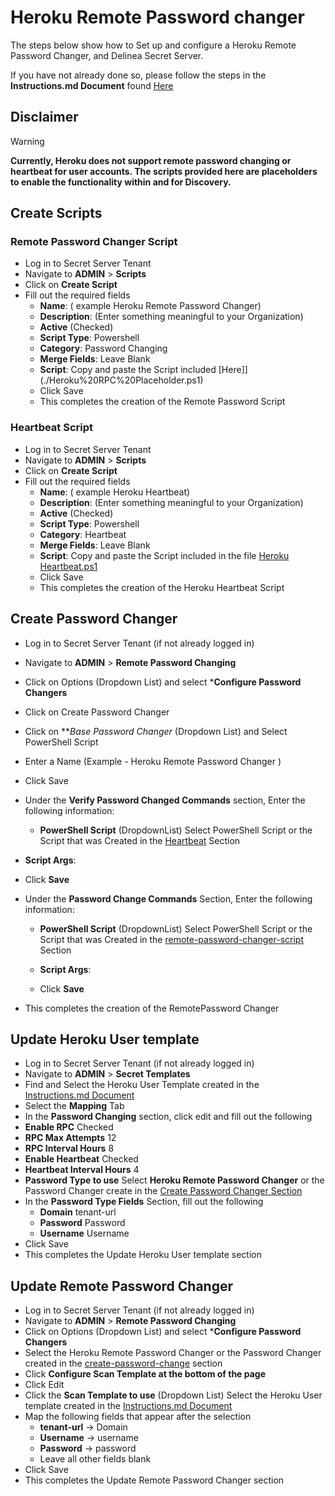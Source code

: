 # Heroku Remote Password changer

The steps below show how to Set up and configure a Heroku Remote Password Changer, and Delinea Secret Server. 

If you have not already done so, please follow the steps in the **Instructions.md Document** found [Here](../Instructions.md)

## Disclaimer
> [!WARNING]
> **Currently, Heroku does not support remote password changing or heartbeat for user accounts. The scripts provided here are placeholders to enable the functionality within and for Discovery.**


## Create Scripts

### Remote Password Changer Script

- Log in to Secret Server Tenant
- Navigate to **ADMIN** > **Scripts**
- Click on **Create Script**
- Fill out the required fields 
    - **Name**: ( example Heroku Remote Password Changer)
    - **Description**: (Enter something meaningful to your Organization)
    - **Active** (Checked)
    - **Script Type**: Powershell
    - **Category**: Password Changing
    - **Merge Fields**: Leave Blank
    - **Script**: Copy and paste the Script included [Here]](./Heroku%20RPC%20Placeholder.ps1)
    - Click Save
    - This completes the creation of the Remote Password Script

### Heartbeat Script

- Log in to Secret Server Tenant
- Navigate to **ADMIN** > **Scripts**
- Click on **Create Script**
- Fill out the required fields 
    - **Name**: ( example Heroku Heartbeat)
    - **Description**: (Enter something meaningful to your Organization)
    - **Active** (Checked)
    - **Script Type**: Powershell
    - **Category**: Heartbeat
    - **Merge Fields**: Leave Blank
    - **Script**: Copy and paste the Script included in the file [Heroku Heartbeat.ps1](./Heroku%20Heartbeat%20Placeholder.ps1)
    - Click Save
    - This completes the creation of the Heroku Heartbeat Script

## Create Password Changer

- Log in to Secret Server Tenant (if not already logged in)
- Navigate to **ADMIN** > **Remote Password Changing**
- Click on Options (Dropdown List) and select ***Configure Password Changers**
- Click on Create Password Changer
- Click on ***Base Password Changer* (Dropdown List) and Select PowerShell Script
- Enter a Name (Example - Heroku Remote Password Changer )
- Click Save
 - Under the **Verify Password Changed Commands** section, Enter the following information:
   - **PowerShell Script**  (DropdownList) Select PowerShell Script or the Script that was Created in the [Heartbeat](#heartbeat-script)	Section  

  - **Script Args**: ``` ```
  - Click	**Save**

- Under the **Password Change Commands** Section, Enter the following information:
  - **PowerShell Script**  (DropdownList) Select PowerShell Script or the Script that was Created in the [remote-password-changer-script](#remote-password-changer-script)	Section  
 
  - **Script Args**: ``` ```
  - Click	**Save**
- This completes the creation of the RemotePassword Changer

## Update Heroku User template

- Log in to Secret Server Tenant (if not already logged in)
- Navigate to **ADMIN** > **Secret Templates**
- Find and Select the Heroku User Template created in the [Instructions.md Document](../Instructions.md)
 - Select the **Mapping** Tab 
 - In the **Password Changing** section, click edit and fill out the following
  - **Enable RPC** Checked
  - **RPC Max Attempts** 12
  - **RPC Interval Hours** 8
  - **Enable Heartbeat** Checked
  - **Heartbeat Interval Hours** 4
  - **Password Type to use** Select **Heroku Remote Password Changer** or the Password Changer create in the [Create Password Changer Section](#create-password-changer)
- In the **Password Type Fields** Section, fill out the following
  - **Domain** tenant-url
  - **Password** Password
  - **Username** Username
- Click Save
- This completes the Update Heroku User template section

## Update Remote Password Changer

- Log in to Secret Server Tenant (if not already logged in)
- Navigate to **ADMIN** > **Remote Password Changing**
- Click on Options (Dropdown List) and select ***Configure Password Changers**
- Select the Heroku Remote Password Changer or the Password Changer created in the [create-password-change](#create-password-changer) section
- Click **Configure Scan Template at the bottom of the page**
- Click Edit
- Click the **Scan Template to use** (Dropdown List) Select the Heroku User template created in the [Instructions.md Document](../Instructions.md)
- Map the following fields that appear after the selection
  - **tenant-url** -> Domain
  - **Username** -> username
  - **Password** -> password
  - Leave all other fields blank
- Click Save
- This completes the Update Remote Password Changer section